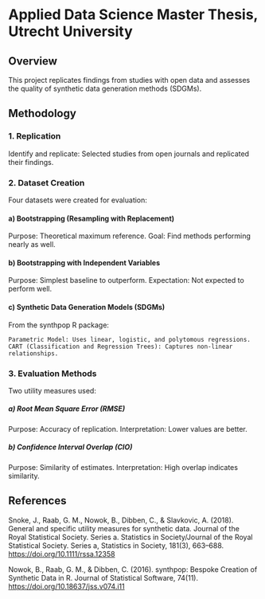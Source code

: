 # Applied Data Science Master Thesis, Utrecht University


## Overview

This project replicates findings from studies with open data and assesses the quality of synthetic data generation methods (SDGMs).

## Methodology

### 1. Replication
Identify and replicate: Selected studies from open journals and replicated their findings.

### 2. Dataset Creation
Four datasets were created for evaluation:

#### a) Bootstrapping (Resampling with Replacement)

  Purpose: Theoretical maximum reference.
  Goal: Find methods performing nearly as well.

#### b) Bootstrapping with Independent Variables

  Purpose: Simplest baseline to outperform.
  Expectation: Not expected to perform well.

#### c) Synthetic Data Generation Models (SDGMs)
  From the synthpop R package:

    Parametric Model: Uses linear, logistic, and polytomous regressions.
    CART (Classification and Regression Trees): Captures non-linear relationships.

### 3. Evaluation Methods

Two utility measures used:

##### a) Root Mean Square Error (RMSE)

  Purpose: Accuracy of replication.
  Interpretation: Lower values are better.
  
##### b) Confidence Interval Overlap (CIO)

  Purpose: Similarity of estimates.
  Interpretation: High overlap indicates similarity.

## References

Snoke, J., Raab, G. M., Nowok, B., Dibben, C., & Slavkovic, A. (2018). General and specific utility measures for synthetic data. Journal of the Royal Statistical Society. Series a. Statistics in Society/Journal of the Royal Statistical Society. Series a, Statistics in Society, 181(3), 663–688. https://doi.org/10.1111/rssa.12358

Nowok, B., Raab, G. M., & Dibben, C. (2016). synthpop: Bespoke Creation of Synthetic Data in R. Journal of Statistical Software, 74(11). https://doi.org/10.18637/jss.v074.i11
